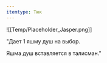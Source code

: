 ```yaml
---
itemtype: Тюк
---
```

![[Temp/Placeholder_Jasper.png]]

"Дает 1 яшму душ на выбор.

Яшма душ вставляется в талисман."

